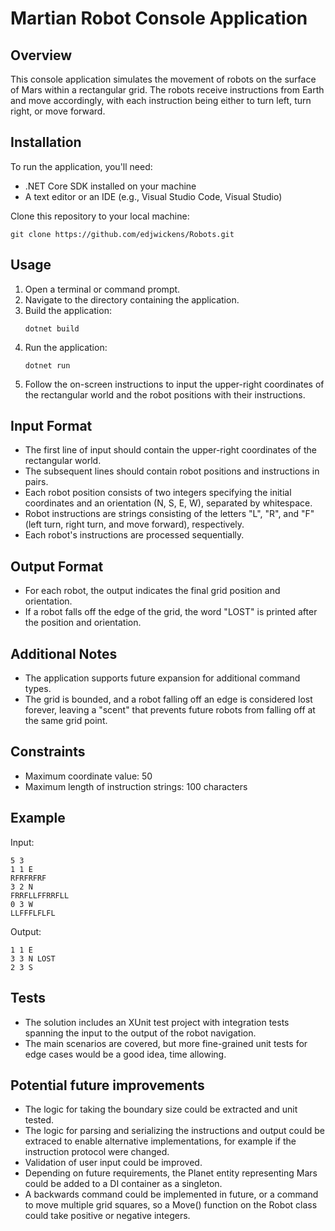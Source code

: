 # Martian Robot Console Application

## Overview
This console application simulates the movement of robots on the surface of Mars within a rectangular grid. The robots receive instructions from Earth and move accordingly, with each instruction being either to turn left, turn right, or move forward.

## Installation
To run the application, you'll need:
- .NET Core SDK installed on your machine
- A text editor or an IDE (e.g., Visual Studio Code, Visual Studio)

Clone this repository to your local machine:
```
git clone https://github.com/edjwickens/Robots.git
```

## Usage
1. Open a terminal or command prompt.
2. Navigate to the directory containing the application.
3. Build the application:
   ```
   dotnet build
   ```
4. Run the application:
   ```
   dotnet run
   ```
5. Follow the on-screen instructions to input the upper-right coordinates of the rectangular world and the robot positions with their instructions.

## Input Format
- The first line of input should contain the upper-right coordinates of the rectangular world.
- The subsequent lines should contain robot positions and instructions in pairs.
- Each robot position consists of two integers specifying the initial coordinates and an orientation (N, S, E, W), separated by whitespace.
- Robot instructions are strings consisting of the letters "L", "R", and "F" (left turn, right turn, and move forward), respectively.
- Each robot's instructions are processed sequentially.

## Output Format
- For each robot, the output indicates the final grid position and orientation.
- If a robot falls off the edge of the grid, the word "LOST" is printed after the position and orientation.

## Additional Notes
- The application supports future expansion for additional command types.
- The grid is bounded, and a robot falling off an edge is considered lost forever, leaving a "scent" that prevents future robots from falling off at the same grid point.

## Constraints
- Maximum coordinate value: 50
- Maximum length of instruction strings: 100 characters

## Example
Input:
```
5 3
1 1 E
RFRFRFRF
3 2 N
FRRFLLFFRRFLL
0 3 W
LLFFFLFLFL
```

Output:
```
1 1 E
3 3 N LOST
2 3 S
```

## Tests
- The solution includes an XUnit test project with integration tests spanning the input to the output of the robot navigation. 
- The main scenarios are covered, but more fine-grained unit tests for edge cases would be a good idea, time allowing. 

## Potential future improvements
- The logic for taking the boundary size could be extracted and unit tested.
- The logic for parsing and serializing the instructions and output could be extraced to enable alternative implementations, for example if the instruction protocol were changed.
- Validation of user input could be improved.
- Depending on future requirements, the Planet entity representing Mars could be added to a DI container as a singleton.
- A backwards command could be implemented in future, or a command to move multiple grid squares, so a Move() function on the Robot class could take positive or negative integers.